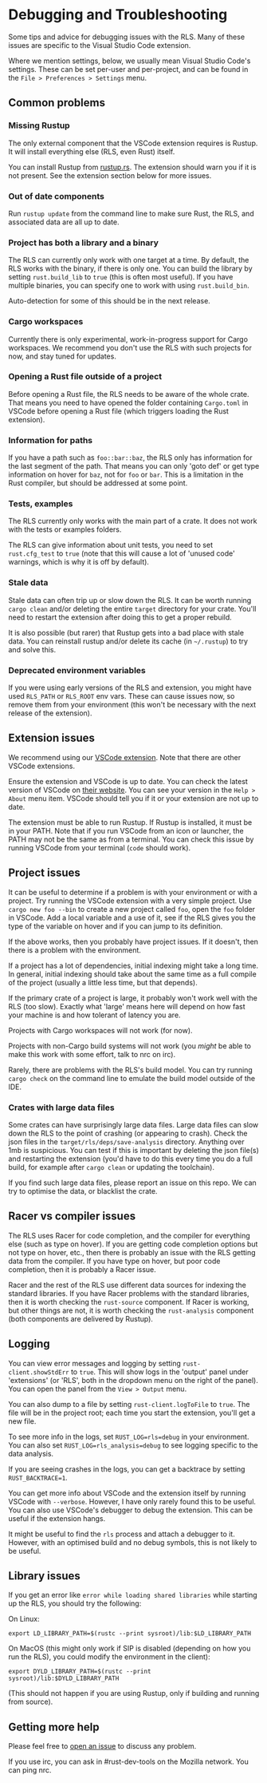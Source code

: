 # Debugging and Troubleshooting

Some tips and advice for debugging issues with the RLS. Many of these issues are
specific to the Visual Studio Code extension.

Where we mention settings, below, we usually mean Visual Studio Code's settings.
These can be set per-user and per-project, and can be found in the `File >
Preferences > Settings` menu.


## Common problems

### Missing Rustup

The only external component that the VSCode extension requires is Rustup. It
will install everything else (RLS, even Rust) itself.

You can install Rustup from [rustup.rs](https://www.rustup.rs/). The extension
should warn you if it is not present. See the extension section below for more
issues.


### Out of date components

Run `rustup update` from the command line to make sure Rust, the RLS, and
associated data are all up to date.


### Project has both a library and a binary

The RLS can currently only work with one target at a time. By default, the RLS
works with the binary, if there is only one. You can build the library by
setting `rust.build_lib` to `true` (this is often most useful). If you have
multiple binaries, you can specify one to work with using `rust.build_bin`.

Auto-detection for some of this should be in the next release.


### Cargo workspaces

Currently there is only experimental, work-in-progress support for Cargo
workspaces. We recommend you don't use the RLS with such projects for now, and
stay tuned for updates.


### Opening a Rust file outside of a project

Before opening a Rust file, the RLS needs to be aware of the whole crate. That
means you need to have opened the folder containing `Cargo.toml` in VSCode
before opening a Rust file (which triggers loading the Rust extension).


### Information for paths

If you have a path such as `foo::bar::baz`, the RLS only has information for the
last segment of the path. That means you can only 'goto def' or get type
information on hover for `baz`, not for `foo` or `bar`. This is a limitation in
the Rust compiler, but should be addressed at some point.


### Tests, examples

The RLS currently only works with the main part of a crate. It does not work
with the tests or examples folders.

The RLS can give information about unit tests, you need to set `rust.cfg_test`
to `true` (note that this will cause a lot of 'unused code' warnings, which is
why it is off by default).


### Stale data

Stale data can often trip up or slow down the RLS. It can be  worth running `cargo
clean` and/or deleting the entire `target` directory for your crate. You'll need
to restart the extension after doing this to get a proper rebuild.

It is also possible (but rarer) that Rustup gets into a bad place with stale
data. You can reinstall rustup and/or delete its cache (in `~/.rustup`) to try
and solve this.


### Deprecated environment variables

If you were using early versions of the RLS and extension, you might have used
`RLS_PATH` or `RLS_ROOT` env vars. These can cause issues now, so remove them
from your environment (this won't be necessary with the next release of the
extension).


## Extension issues

We recommend using our [VSCode extension](https://marketplace.visualstudio.com/items?itemName=rust-lang.rust).
Note that there are other VSCode extensions.

Ensure the extension and VSCode is up to date. You can check the latest version
of VSCode on [their website](https://code.visualstudio.com/). You can see your
version in the `Help > About` menu item. VSCode should tell you if it or your
extension are not up to date.

The extension must be able to run Rustup. If Rustup is installed, it must be in
your PATH. Note that if you run VSCode from an icon or launcher, the PATH may
not be the same as from a terminal. You can check this issue by running VSCode
from your terminal (`code` should work).


## Project issues

It can be useful to determine if a problem is with your environment or with a
project. Try running the VSCode extension with a very simple project. Use `cargo
new foo --bin` to create a new project called `foo`, open the `foo` folder in
VSCode. Add a local variable and a use of it, see if the RLS gives you the type
of the variable on hover and if you can jump to its definition.

If the above works, then you probably have project issues. If it
doesn't, then there is a problem with the environment.

If a project has a lot of dependencies, initial indexing might take a long time.
In general, initial indexing should take about the same time as a full compile of
the project (usually a little less time, but that depends).

If the primary crate of a project is large, it probably won't work well with the
RLS (too slow). Exactly what 'large' means here will depend on how fast your
machine is and how tolerant of latency you are.

Projects with Cargo workspaces will not work (for now).

Projects with non-Cargo build systems will not work (you *might* be able to make
this work with some effort, talk to nrc on irc).

Rarely, there are problems with the RLS's build model. You can try running
`cargo check` on the command line to emulate the build model outside of the IDE.


### Crates with large data files

Some crates can have surprisingly large data files. Large data files can slow
down the RLS to the point of crashing (or appearing to crash). Check the json
files in the `target/rls/deps/save-analysis` directory. Anything over 1mb is
suspicious. You can test if this is important by deleting the json file(s) and
restarting the extension (you'd have to do this every time you do a full build,
for example after `cargo clean` or updating the toolchain).

If you find such large data files, please report an issue on this repo. We can
try to optimise the data, or blacklist the crate.


## Racer vs compiler issues

The RLS uses Racer for code completion, and the compiler for everything else
(such as type on hover). If you are getting code completion options but not type
on hover, etc., then there is probably an issue with the RLS getting data from
the compiler. If you have type on hover, but poor code completion, then it is
probably a Racer issue.

Racer and the rest of the RLS use different data sources for indexing the
standard libraries. If you have Racer problems with the standard libraries, then
it is worth checking the `rust-source` component. If Racer is working, but other
things are not, it is worth checking the `rust-analysis` component (both
components are delivered by Rustup).


## Logging

You can view error messages and logging by setting `rust-client.showStdErr`
to `true`. This will show logs in the 'output' panel under
'extensions' (or 'RLS', both in the dropdown menu on the right of the panel).
You can open the panel from the `View > Output` menu.

You can also dump to a file by setting `rust-client.logToFile` to `true`. The file
will be in the project root; each time you start the extension, you'll get a new
file.

To see more info in the logs, set `RUST_LOG=rls=debug` in your environment. You
can also set `RUST_LOG=rls_analysis=debug` to see logging specific to the
data analysis.

If you are seeing crashes in the logs, you can get a backtrace by setting
`RUST_BACKTRACE=1`.

You can get more info about VSCode and the extension itself by running VSCode
with `--verbose`. However, I have only rarely found this to be useful. You can
also use VSCode's debugger to debug the extension. This can be useful if the
extension hangs.

It might be useful to find the `rls` process and attach a debugger to it.
However, with an optimised build and no debug symbols, this is not likely to be
useful.


## Library issues

If you get an error like `error while loading shared libraries` while starting
up the RLS, you should try the following:

On Linux:

```
export LD_LIBRARY_PATH=$(rustc --print sysroot)/lib:$LD_LIBRARY_PATH
```

On MacOS (this might only work if SIP is disabled (depending on how you run the
RLS), you could modify the environment in the client):

```
export DYLD_LIBRARY_PATH=$(rustc --print sysroot)/lib:$DYLD_LIBRARY_PATH
```

(This should not happen if you are using Rustup, only if building and running
from source).


## Getting more help

Please feel free to [open an issue](https://github.com/rust-lang-nursery/rls/issues/new)
to discuss any problem.

If you use irc, you can ask in #rust-dev-tools on the Mozilla network. You can
ping nrc.
